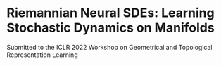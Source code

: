 # Riemannian Neural SDEs: Learning Stochastic Dynamics on Manifolds
Submitted to the ICLR 2022 Workshop on Geometrical and Topological Representation Learning
